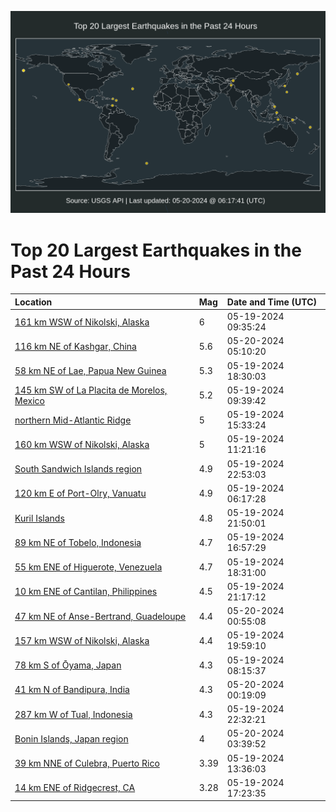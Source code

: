 ![Map](./map.png)

# Top 20 Largest Earthquakes in the Past 24 Hours

| Location | Mag | Date and Time (UTC) |
|:---|:---|:---|
| [161 km WSW of Nikolski, Alaska](https://earthquake.usgs.gov/earthquakes/eventpage/us6000mzme) | 6 | 05-19-2024 09:35:24 |
| [116 km NE of Kashgar, China](https://earthquake.usgs.gov/earthquakes/eventpage/us6000mzrr) | 5.6 | 05-20-2024 05:10:20 |
| [58 km NE of Lae, Papua New Guinea](https://earthquake.usgs.gov/earthquakes/eventpage/us6000mzps) | 5.3 | 05-19-2024 18:30:03 |
| [145 km SW of La Placita de Morelos, Mexico](https://earthquake.usgs.gov/earthquakes/eventpage/us6000mzmh) | 5.2 | 05-19-2024 09:39:42 |
| [northern Mid-Atlantic Ridge](https://earthquake.usgs.gov/earthquakes/eventpage/us6000mzp1) | 5 | 05-19-2024 15:33:24 |
| [160 km WSW of Nikolski, Alaska](https://earthquake.usgs.gov/earthquakes/eventpage/us6000mzmv) | 5 | 05-19-2024 11:21:16 |
| [South Sandwich Islands region](https://earthquake.usgs.gov/earthquakes/eventpage/us6000mzqp) | 4.9 | 05-19-2024 22:53:03 |
| [120 km E of Port-Olry, Vanuatu](https://earthquake.usgs.gov/earthquakes/eventpage/us6000mzlh) | 4.9 | 05-19-2024 06:17:28 |
| [Kuril Islands](https://earthquake.usgs.gov/earthquakes/eventpage/us6000mzqe) | 4.8 | 05-19-2024 21:50:01 |
| [89 km NE of Tobelo, Indonesia](https://earthquake.usgs.gov/earthquakes/eventpage/us6000mzpe) | 4.7 | 05-19-2024 16:57:29 |
| [55 km ENE of Higuerote, Venezuela](https://earthquake.usgs.gov/earthquakes/eventpage/us6000mzpr) | 4.7 | 05-19-2024 18:31:00 |
| [10 km ENE of Cantilan, Philippines](https://earthquake.usgs.gov/earthquakes/eventpage/us6000mzq9) | 4.5 | 05-19-2024 21:17:12 |
| [47 km NE of Anse-Bertrand, Guadeloupe](https://earthquake.usgs.gov/earthquakes/eventpage/us6000mzr6) | 4.4 | 05-20-2024 00:55:08 |
| [157 km WSW of Nikolski, Alaska](https://earthquake.usgs.gov/earthquakes/eventpage/us6000mzpz) | 4.4 | 05-19-2024 19:59:10 |
| [78 km S of Ōyama, Japan](https://earthquake.usgs.gov/earthquakes/eventpage/us6000mzm2) | 4.3 | 05-19-2024 08:15:37 |
| [41 km N of Bandipura, India](https://earthquake.usgs.gov/earthquakes/eventpage/us6000mzr2) | 4.3 | 05-20-2024 00:19:09 |
| [287 km W of Tual, Indonesia](https://earthquake.usgs.gov/earthquakes/eventpage/us6000mzqj) | 4.3 | 05-19-2024 22:32:21 |
| [Bonin Islands, Japan region](https://earthquake.usgs.gov/earthquakes/eventpage/us6000mzrh) | 4 | 05-20-2024 03:39:52 |
| [39 km NNE of Culebra, Puerto Rico](https://earthquake.usgs.gov/earthquakes/eventpage/pr71449398) | 3.39 | 05-19-2024 13:36:03 |
| [14 km ENE of Ridgecrest, CA](https://earthquake.usgs.gov/earthquakes/eventpage/ci40592599) | 3.28 | 05-19-2024 17:23:35 |
